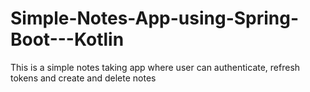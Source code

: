 # Simple-Notes-App-using-Spring-Boot---Kotlin
This is a simple notes taking app where user can authenticate, refresh tokens and create and delete notes
